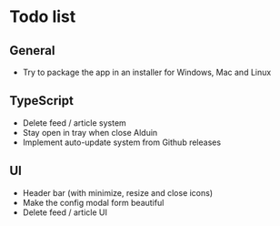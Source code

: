 # Todo list
## General
* Try to package the app in an installer for Windows, Mac and Linux

## TypeScript
* Delete feed / article system
* Stay open in tray when close Alduin
* Implement auto-update system from Github releases

## UI
* Header bar (with minimize, resize and close icons)
* Make the config modal form beautiful
* Delete feed / article UI
